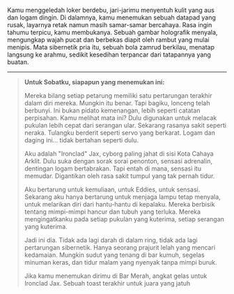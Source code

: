Kamu menggeledah loker berdebu, jari-jarimu menyentuh kulit yang aus dan logam dingin. Di dalamnya, kamu menemukan sebuah datapad yang rusak, layarnya retak namun masih samar-samar bercahaya. Rasa ingin tahumu terpicu, kamu membukanya. Sebuah gambar holografik menyala, mengungkap wajah pucat dan berbekas diapit oleh rambut yang mulai menipis. Mata sibernetik pria itu, sebuah bola zamrud berkilau, menatap langsung ke arahmu, sedikit kesedihan terpancar dari tatapannya yang buatan.

---

> **Untuk Sobatku, siapapun yang menemukan ini:**
>
> Mereka bilang setiap petarung memiliki satu pertarungan terakhir dalam diri mereka. Mungkin itu benar. Tapi bagiku, lonceng telah berbunyi. Ini bukan pidato kemenangan, lebih seperti catatan perpisahan. Kamu melihat mata ini? Dulu digunakan untuk melacak pukulan lebih cepat dari serangan ular. Sekarang rasanya sakit seperti neraka. Tulangku berderit seperti servo yang berkarat. Logam dan daging ini... tidak bertahan seperti dulu.
>
> Aku adalah "Ironclad" Jax, cyborg paling jahat di sisi Kota Cahaya Arklit. Dulu suka dengan sorak sorai penonton, sensasi adrenalin, dentingan logam bertabrakan. Tapi entah di mana, sensasi itu memudar. Digantikan oleh rasa sakit tumpul yang tak pernah tidur.
>
> Aku bertarung untuk kemuliaan, untuk Eddies, untuk sensasi. Sekarang aku hanya bertarung untuk menjaga lampu tetap menyala, untuk melarikan diri dari hantu-hantu di kepalaku. Mereka berbisik tentang mimpi-mimpi hancur dan tubuh yang terluka. Mereka mengingatkanku pada setiap pukulan yang kuterima, setiap serangan yang kuterima.
>
> Jadi ini dia. Tidak ada lagi darah di dalam ring, tidak ada lagi pertarungan sibernetik. Hanya seorang prajurit lelah yang mencari kedamaian. Mungkin sudut yang tenang di bar kumuh, segelas minuman keras, dan tidur malam yang nyenyak tanpa mimpi buruk.
>
> Jika kamu menemukan dirimu di Bar Merah, angkat gelas untuk Ironclad Jax. Sebuah toast terakhir untuk juara yang jatuh
